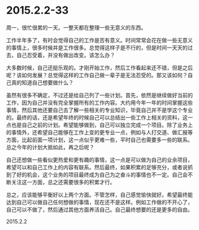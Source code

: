 2015.2.2-33
=============

周一，很忙很累的一天。一整天都在整理一些无意义的东西。

工作半年多了，有时会觉得自己的工作是否有意义。时间常常会花在做一些无意义的事情上，很多时候并是工作很多。总觉得这样子是不行的，但是时间一天天的过去，自己忍受着，并没有做出改变。该怎么办？

大多数时候，自己还挺乐观的。才刚开始工作，然后工作看起来还不错，但是之后呢？该如何发展？总觉得这样的工作自己做一辈子是无法忍受的。那又该如何？自己真的知道自己想要做什么？

虽然有很多不确定，不过还是给自己列了一些计划。首先，依然是继续做好当前的工作，因为自己并没有完全掌握所有的工作内容。大约用今年一年的时间掌握这些事情，然后其他还要自己去了解一些相关的专业知识，毕竟自己并不是学这个专业的。最终的话，还是希望年终的时候自己可以总结出一些工作上相关的资料，这一点也是自己之前的计划。希望能够做到，自己可以独立完成一个项目。除了业务上的事情外，还希望自己能够在工作上变的更专业一点，例如与人打交道、做汇报等方面，比起前面一项计划，这一点似乎更难一些，平时自己也需要多一些的联系。总之今年的计划大抵如此，再之后呢？

自己还想做一些看似更热爱和更有趣的事情，这一点是可以做为自己的业余项目，希望可以和自己工作上的内容有联系。然后最终，如果积累的足够充分，或者说抓到了好的机会，这个业务的项目最终成为自己为之奋斗的事情也不一定。自己会不断关注这一方面，总之还需要很多的积累才行。

总之，应该能够平衡好以上两个方面。不管怎样，自己感觉愉快就好。希望最终能达到自己可以做自己任何想做的事情，现在还不是这样。例如工作做的不开心了，自己可以不做了，然后通过其他方面养活自己。自己最终想要的还是更多的自由。

2015.2.2